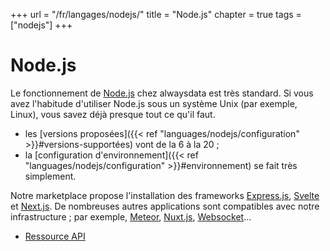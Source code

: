 +++
url = "/fr/langages/nodejs/"
title = "Node.js"
chapter = true
tags = ["nodejs"]
+++

# Node.js

Le fonctionnement de [Node.js](https://nodejs.org/) chez alwaysdata est très standard. Si vous avez l'habitude d'utiliser Node.js sous un système Unix (par exemple, Linux), vous savez déjà presque tout ce qu'il faut.

* les [versions proposées]({{< ref "languages/nodejs/configuration" >}}#versions-supportées) vont de la 6 à la 20 ;
* la [configuration d'environnement]({{< ref "languages/nodejs/configuration" >}}#environnement) se fait très simplement.

Notre marketplace propose l'installation des frameworks [Express.js](http://expressjs.com/), [Svelte](https://svelte.dev/) et [Next.js](https://nextjs.org). De nombreuses autres applications sont compatibles avec notre infrastructure ; par exemple, [Meteor](https://www.meteor.com/), [Nuxt.js](https://nuxtjs.org/), [Websocket](https://developer.mozilla.org/en-US/docs/Web/API/WebSockets_API)...

* [Ressource API](https://api.alwaysdata.com/v1/environment/nodejs/doc/)
